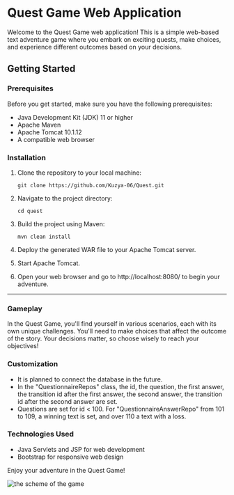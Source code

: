 # Quest Game Web Application

Welcome to the Quest Game web application! This is a simple web-based text adventure game where you embark on exciting quests, make choices, and experience different outcomes based on your decisions.

## Getting Started

### Prerequisites

Before you get started, make sure you have the following prerequisites:

- Java Development Kit (JDK) 11 or higher
- Apache Maven
- Apache Tomcat 10.1.12
- A compatible web browser

### Installation

1. Clone the repository to your local machine:

   ```shell
   git clone https://github.com/Kuzya-06/Quest.git
2. Navigate to the project directory:
    ```shell
   cd quest
3. Build the project using Maven:
    ```shell
    mvn clean install

4. Deploy the generated WAR file to your Apache Tomcat server.

5. Start Apache Tomcat.

6. Open your web browser and go to http://localhost:8080/ to begin your adventure.
---
### Gameplay
In the Quest Game, you'll find yourself in various scenarios, each with its own unique challenges. You'll need to make choices that affect the outcome of the story. Your decisions matter, so choose wisely to reach your objectives!

### Customization
- It is planned to connect the database in the future.
- In the "QuestionnaireRepos" class, the id, the question, the first answer, the transition id after the first answer, the second answer, the transition id after the second answer are set. 
- Questions are set for id < 100. For "QuestionnaireAnswerRepo" from 101 to 109, a winning text is set, and over 110 a text with a loss.
### Technologies Used
- Java Servlets and JSP for web development
- Bootstrap for responsive web design

Enjoy your adventure in the Quest Game!

![the scheme of the game](shema.png)